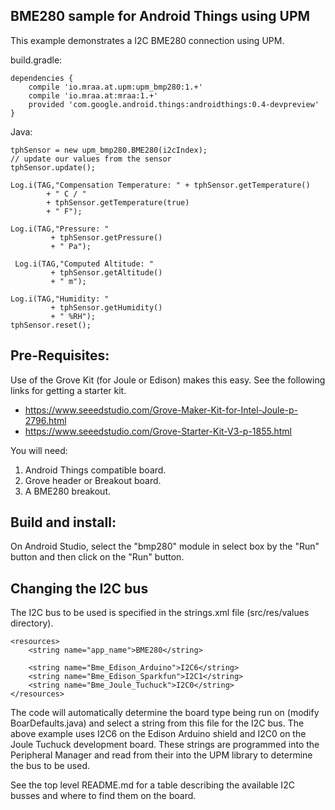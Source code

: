 BME280 sample for Android Things using UPM
------------------------------------------

This example demonstrates a I2C BME280 connection using UPM.

build.gradle:

   ````
   dependencies {
       compile 'io.mraa.at.upm:upm_bmp280:1.+'
       compile 'io.mraa.at:mraa:1.+'
       provided 'com.google.android.things:androidthings:0.4-devpreview'
   }
   ````
Java:
````
tphSensor = new upm_bmp280.BME280(i2cIndex);
// update our values from the sensor
tphSensor.update();

Log.i(TAG,"Compensation Temperature: " + tphSensor.getTemperature()
        + " C / "
        + tphSensor.getTemperature(true)
        + " F");

Log.i(TAG,"Pressure: "
         + tphSensor.getPressure()
         + " Pa");

 Log.i(TAG,"Computed Altitude: "
         + tphSensor.getAltitude()
         + " m");

Log.i(TAG,"Humidity: "
         + tphSensor.getHumidity()
         + " %RH");
tphSensor.reset();
````


Pre-Requisites:
---------------
Use of the Grove Kit (for Joule or Edison) makes this easy. See the following links for getting
a starter kit.

*  https://www.seeedstudio.com/Grove-Maker-Kit-for-Intel-Joule-p-2796.html
*  https://www.seeedstudio.com/Grove-Starter-Kit-V3-p-1855.html


You will need:

1. Android Things compatible board.
2. Grove header or Breakout board.
3. A BME280 breakout.


Build and install:
------------------

On Android Studio, select the "bmp280" module in select box by the "Run" button
and then click on the "Run" button.


Changing the I2C bus
--------------------


The I2C bus to be used is specified in the strings.xml file (src/res/values directory).

````
<resources>
    <string name="app_name">BME280</string>

    <string name="Bme_Edison_Arduino">I2C6</string>
    <string name="Bme_Edison_Sparkfun">I2C1</string>
    <string name="Bme_Joule_Tuchuck">I2C0</string>
</resources>
````


The code will automatically determine the board type being run on (modify BoarDefaults.java) and select a string from this file for the I2C bus.
The above example uses I2C6 on the Edison Arduino shield and I2C0 on the Joule Tuchuck
development board. These strings are programmed into the Peripheral Manager and read from their
into the UPM library to determine the bus to be used.

See the top level README.md for a table describing the available I2C busses and where to find them
on the board.
